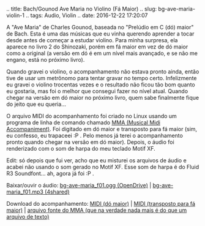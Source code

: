 .. title: Bach/Gounod Ave Maria no Violino (Fá Maior)
.. slug: bg-ave-maria-violin-1
.. tags: Audio, Violin
.. date: 2016-12-22 17:20:07

A "Ave Maria" de Charles Gounod, baseada no "Prelúdio em C (dó) maior" de Bach. Esta é uma das músicas que eu vinha querendo aprender a tocar desde antes de começar a estudar violino. Para minha surpresa, ela aparece no livro 2 do Shinozaki, porém em fá maior em vez de dó maior como a original (a versão em dó é em um nível mais avançado, e se não me engano, está no próximo livro).

Quando gravei o violino, o acompanhamento não estava pronto ainda, então tive de usar um metrônomo para tentar gravar no tempo certo. Infelizmente eu gravei o violino trocentas vezes e o resultado não ficou tão bom quanto eu gostaria, mas foi o melhor que consegui fazer no nível atual. Quando chegar na versão em dó maior no próximo livro, quem sabe finalmente fique do jeito que eu queria...

O arquivo MIDI do acompanhamento foi criado no Linux usando um programa de linha de comando chamado [MMA (Musical Midi Accompaniment)][mmahp]. Foi digitado em dó maior e transposto para fá maior (sim, eu confesso, eu trapaceei :P . Pelo menos já terei o acompanhamento pronto quando chegar na versão em dó maior). Depois, o áudio foi renderizado com o som de harpa do meu teclado Motif XF.

Edit: só depois que fui ver, acho que eu misturei os arquivos de áudio e acabei não usando o som gerado no Motif XF. Esse som de harpa é do Fluid R3 Soundfont... ah, agora já foi :P .

Baixar/ouvir o áudio: [bg-ave-maria_f01.ogg (OpenDrive)][avemaria_audio_od] | [bg-ave-maria_f01.mp3 (4shared)][avemaria_audio_4s]

Download do acompanhamento: [MIDI (dó maior)][avemaria_midi_c] | [MIDI (transposto para fá maior)][avemaria_midi_f] | [arquivo fonte do MMA (que na verdade nada mais é do que um arquivo de texto)][avemaria_mma]

[mmahp]: http://www.mellowood.ca/mma/
[avemaria_audio_od]: https://od.lk/d/117938117_sWISc/bg-ave-maria_f01.ogg
[avemaria_audio_4s]: http://www.4shared.com/mp3/JbcR6_qhba/bg-ave-maria_f01.html
[avemaria_mma]: https://od.lk/s/117938125_aQyzC/ave-maria_acc.mma
[avemaria_midi_c]: https://od.lk/d/117938124_8ttUI/ave-maria_acc_c.mid
[avemaria_midi_f]: https://od.lk/d/117938123_SRvcP/ave-maria_acc_f.mid
